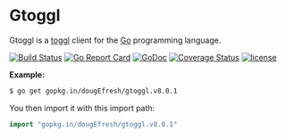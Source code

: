# Gtoggl 
 
 Gtoggl is a [toggl](https://github.com/toggl/toggl_api_docs) client for the [Go](http://www.golang.org/) programming language.
 
[![Build Status](https://travis-ci.org/dougEfresh/gtoggl.svg?branch=master)](https://travis-ci.org/dougEfresh/gtoggl)
[![Go Report Card](https://goreportcard.com/badge/github.com/dougEfresh/gtoggl)](https://goreportcard.com/report/github.com/dougEfresh/gtoggl)
[![GoDoc](https://godoc.org/github.com/dougEfresh/gtoggl?status.svg)](https://godoc.org/github.com/dougEfresh/gtoggl)
[![Coverage Status](https://coveralls.io/repos/github/dougEfresh/gtoggl/badge.svg?branch=master)](https://coveralls.io/github/dougEfresh/gtoggl?branch=master)
[![license](http://img.shields.io/badge/license-MIT-red.svg?style=flat)](https://raw.githubusercontent.com/dougEfresh/gtoggl/master/LICENSE)

**Example:**

```sh
$ go get gopkg.in/dougEfresh/gtoggl.v8.0.1
```

You then import it with this import path:

```go
import "gopkg.in/dougEfresh/gtoggl.v8.0.1"
```